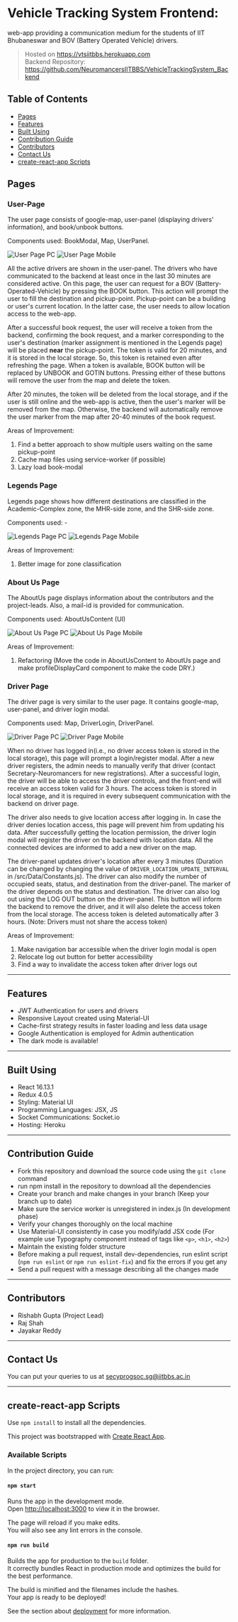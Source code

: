 # Vehicle Tracking System Frontend:

web-app providing a communication medium for the students of IIT Bhubaneswar and BOV (Battery Operated Vehicle) drivers. 
> Hosted on https://vtsiitbbs.herokuapp.com <br />
> Backend Repository: https://github.com/NeuromancersIITBBS/VehicleTrackingSystem_Backend

## Table of Contents

- [Pages](#pages)
- [Features](#features)
- [Built Using](#built-using)
- [Contribution Guide](#contribution-guide)
- [Contributors](#contributors)
- [Contact Us](#contact-us)
- [create-react-app Scripts](#create-react-app-scripts)

## Pages

### User-Page

The user page consists of google-map, user-panel (displaying drivers' information), and book/unbook buttons.

Components used: BookModal, Map, UserPanel.

![User Page PC](./ScreenShots/UserPC.JPG "User Page in PC")
![User Page Mobile](./ScreenShots/UserMobile.JPG "User Page in Mobile")

All the active drivers are shown in the user-panel. The drivers who have communicated to the backend at least once in the last 30 minutes are considered active. 
On this page, the user can request for a BOV (Battery-Operated-Vehicle) by pressing the BOOK button. This action will prompt the user to fill the destination and pickup-point. Pickup-point can be a building or user's current location. In the latter case, the user needs to allow location access to the web-app. 

After a successful book request, the user will receive a token from the backend, confirming the book request, and a marker corresponding to the user's destination (marker assignment is mentioned in the Legends page) will be placed **near** the pickup-point. The token is valid for 20 minutes, and it is stored in the local storage. So, this token is retained even after refreshing the page. When a token is available, BOOK button will be replaced by UNBOOK and GOTIN buttons. Pressing either of these buttons will remove the user from the map and delete the token. 

After 20 minutes, the token will be deleted from the local storage, and if the user is still online and the web-app is active, then the user's marker will be removed from the map. Otherwise, the backend will automatically remove the user marker from the map after 20-40 minutes of the book request.

Areas of Improvement: 
1. Find a better approach to show multiple users waiting on the same pickup-point
2. Cache map files using service-worker (if possible)
3. Lazy load book-modal

### Legends Page

Legends page shows how different destinations are classified in the Academic-Complex zone, the MHR-side zone, and the SHR-side zone. 

Components used: -

![Legends Page PC](./ScreenShots/LegendsPC.JPG "Legends Page in PC")
![Legends Page Mobile](./ScreenShots/LegendsMobile.JPG "Legends Page in Mobile")

Areas of Improvement: 
1. Better image for zone classification

### About Us Page

The AboutUs page displays information about the contributors and the project-leads. Also, a mail-id is provided for communication.

Components used: AboutUsContent (UI)

![About Us Page PC](./ScreenShots/AboutUsPC.JPG "About Us Page in PC")
![About Us Page Mobile](./ScreenShots/AboutUsMobile.JPG "About Us Page in Mobile")

Areas of Improvement: 
1. Refactoring (Move the code in AboutUsContent to AboutUs page and make profileDisplayCard component to make the code DRY.)

### Driver Page

The driver page is very similar to the user page. It contains google-map, user-panel, and driver login modal.

Components used: Map, DriverLogin, DriverPanel.

![Driver Page PC](./ScreenShots/DriverPC.JPG "Driver Page in PC")
![Driver Page Mobile](./ScreenShots/DriverMobile.JPG "Driver Page in Mobile")

When no driver has logged in(i.e., no driver access token is stored in the local storage), this page will prompt a login/register modal. After a new driver registers, the admin needs to manually verify that driver (contact Secretary-Neuromancers for new registrations). After a successful login, the driver will be able to access the driver controls, and the front-end will receive an access token valid for 3 hours. The access token is stored in local storage, and it is required in every subsequent communication with the backend on driver page.

The driver also needs to give location access after logging in. In case the driver denies location access, this page will prevent him from updating his data. After successfully getting the location permission, the driver login modal will register the driver on the backend with location data. All the connected devices are informed to add a new driver on the map.

The driver-panel updates driver's location after every 3 minutes (Duration can be changed by changing the value of `DRIVER_LOCATION_UPDATE_INTERVAL` in /src/Data/Constants.js). The driver can also modify the number of occupied seats, status, and destination from the driver-panel. The marker of the driver depends on the status and destination. The driver can also log out using the LOG OUT button on the driver-panel. This button will inform the backend to remove the driver, and it will also delete the access token from the local storage. The access token is deleted automatically after 3 hours. (Note: Drivers must not share the access token) 

Areas of Improvement: 
1. Make navigation bar accessible when the driver login modal is open
2. Relocate log out button for better accessibility
3. Find a way to invalidate the access token after driver logs out

---

## Features
- JWT Authentication for users and drivers
- Responsive Layout created using Material-UI
- Cache-first strategy results in faster loading and less data usage
- Google Authentication is employed for Admin authentication
- The dark mode is available!

---

## Built Using 
- React 16.13.1
- Redux 4.0.5
- Styling: Material UI 
- Programming Languages: JSX, JS
- Socket Communications: <span>Socket.io</span>
- Hosting: Heroku

---

## Contribution Guide

- Fork this repository and download the source code using the `git clone` command
- run npm install in the repository to download all the dependencies
- Create your branch and make changes in your branch (Keep your branch up to date)
- Make sure the service worker is unregistered in index.js (In development phase)
- Verify your changes thoroughly on the local machine
- Use Material-UI consistently in case you modify/add JSX code (For example use Typography component instead of tags like `<p>`, `<h1>`, `<h2>`)
- Maintain the existing folder structure
- Before making a pull request, install dev-dependencies, run eslint script (`npm run eslint` or `npm run eslint-fix`) and fix the errors if you get any
- Send a pull request with a message describing all the changes made

---

## Contributors

- Rishabh Gupta (Project Lead)
- Raj Shah 
- Jayakar Reddy

---

## Contact Us
You can put your queries to us at [secyprogsoc.sg@iitbbs.ac.in](mailto:secyprogsoc.sg@iitbbs.ac.in)

---

## create-react-app Scripts

Use `npm install` to install all the dependencies.

This project was bootstrapped with [Create React App](https://github.com/facebook/create-react-app).

### Available Scripts

In the project directory, you can run:

#### `npm start`

Runs the app in the development mode.<br />
Open [http://localhost:3000](http://localhost:3000) to view it in the browser.

The page will reload if you make edits.<br />
You will also see any lint errors in the console.

#### `npm run build`

Builds the app for production to the `build` folder.<br />
It correctly bundles React in production mode and optimizes the build for the best performance.

The build is minified and the filenames include the hashes.<br />
Your app is ready to be deployed!

See the section about [deployment](https://facebook.github.io/create-react-app/docs/deployment) for more information.
